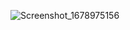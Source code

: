 ![Screenshot_1678975156](https://user-images.githubusercontent.com/78862742/225640716-22c40969-9219-4f12-8ef5-68c64d5e0657.png)
